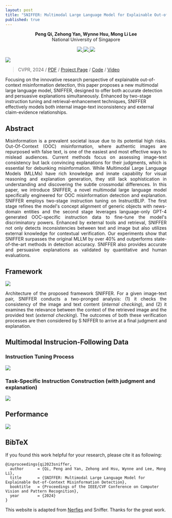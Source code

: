 ```yaml
---
layout: post
title: "SNIFFER: Multimodal Large Language Model for Explainable Out-of-Context Misinformation Detection"
published: true
---
```


<p align="center">
  <strong>Peng Qi, Zehong Yan, Wynne Hsu, Mong Li Lee</strong>
  <br>
  National University of Singapore
</p>

<p align="center">
  <a href="https://arxiv.org/abs/2403.03170"> 
    <img src="https://img.shields.io/badge/arXiv-B31B1B?logo=arxiv&labelColor=grey" />
  </a> 
  <a href="https://youtu.be/zPTZnz9nhlI"> 
    <img src="https://img.shields.io/badge/Video-FF0000?logo=youtube&labelColor=grey" />
  </a> 
  <a href="https://huggingface.co/MischaQI/SNIFFER"> 
    <img src="https://img.shields.io/badge/Model-FFD21E?logo=huggingface&logoColor=white&labelColor=grey" />
  </a> 
</p>

<div class="img-div-any-width" markdown="0">
  <image src="/images/Sniffer/introcase.jpg"/>
</div>


<blockquote class='subtle'>
  CVPR, 2024 / <a href="https://arxiv.org/pdf/2403.03170">PDF</a> / <a href="https://pengqi.site/Sniffer/">Project Page</a> / <a href="https://github.com/MischaQI/Sniffer">Code</a> / <a href="https://youtu.be/zPTZnz9nhlI">Video</a>
</blockquote>


Focusing on the innovative research perspective of explainable out-of-context misinformation detection, this paper proposes a new multimodal large language model, SNIFFER, designed to offer both accurate detection and persuasive explanations simultaneously. Enhanced by two-stage instruction tuning and retrieval-enhancement techniques, SNIFFER effectively models both internal image-text inconsistency and external claim-evidence relationships.
<!--more-->




## Abstract
<p align="justify">
  Misinformation is a prevalent societal issue due to its potential high risks. Out-Of-Context (OOC) misinformation, where authentic images are repurposed with false text, is one of the easiest and most effective ways to mislead audiences. Current methods focus on assessing image-text consistency but lack convincing explanations for their judgments, which is essential for debunking misinformation. While Multimodal Large Language Models (MLLMs) have rich knowledge and innate capability for visual reasoning and explanation generation, they still lack sophistication in understanding and discovering the subtle crossmodal differences. In this paper, we introduce SNIFFER, a novel multimodal large language model specifically engineered for OOC misinformation detection and explanation. SNIFFER employs two-stage instruction tuning on InstructBLIP. The first stage refines the model's concept alignment of generic objects with news-domain entities and the second stage leverages language-only GPT-4 generated OOC-specific instruction data to fine-tune the model's discriminatory powers. Enhanced by external tools and retrieval, SNIFFER not only detects inconsistencies between text and image but also utilizes external knowledge for contextual verification. Our experiments show that SNIFFER surpasses the original MLLM by over 40% and outperforms state-of-the-art methods in detection accuracy. SNIFFER also provides accurate and persuasive explanations as validated by quantitative and human evaluations.
</p>


## Framework
<div class="img-div-any-width" markdown="0">
  <image src="/images/Sniffer/framework.jpg"/>
</div>

<p align="justify">
  Architecture of the proposed framework SNIFFER. For a given image-text pair, SNIFFER conducts a two-pronged analysis: (1) it checks the consistency of the image and text content (<em>internal checking</em>), and (2) it examines the relevance between the context of the retrieved image and the provided text (<em>external checking</em>). The outcomes of both these verification processes are then considered by S NIFFER to arrive at a final judgment and explanation.
</p>

## Multimodal Instrucion-Following Data

### Instruction Tuning Process

<div class="img-div-any-width" markdown="0">
  <image src="/images/Sniffer/process.jpg"/>
</div>

### Task-Specific Instruction Construction (with judgment and explanation)

<div class="img-div-any-width" markdown="0">
  <image src="/images/Sniffer/oocdata.jpg"/>
</div>

## Performance
<div class="img-div-any-width" markdown="0">
  <image src="/images/Sniffer/detection.jpg"/>
</div>

## BibTeX
If you found this work helpful for your research, please cite it as following:
```
@inproceedings{qi2023sniffer,
  author      = {Qi, Peng and Yan, Zehong and Hsu, Wynne and Lee, Mong Li},
  title       = {SNIFFER: Multimodal Large Language Model for Explainable Out-of-Context Misinformation Detection},
  booktitle   = {Proceedings of the IEEE/CVF Conference on Computer Vision and Pattern Recognition},
  year        = {2024}
}
```


<footer class="footer">
  <p>
    This website is adapted from <a href="https://github.com/nerfies/nerfies.github.io">Nerfies</a> and <a hred="https://pengqi.site/Sniffer/">Sniffer</a>. Thanks for the great work.
  </p>
</footer>
